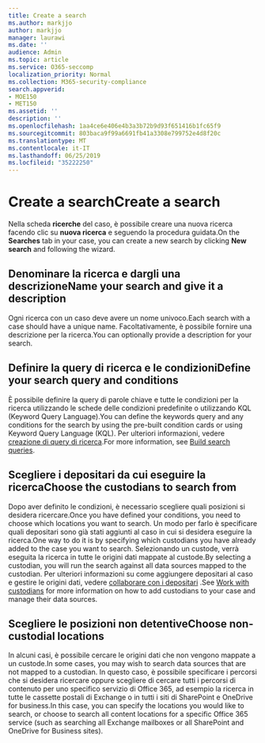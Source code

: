 ```yaml
---
title: Create a search
ms.author: markjjo
author: markjjo
manager: laurawi
ms.date: ''
audience: Admin
ms.topic: article
ms.service: O365-seccomp
localization_priority: Normal
ms.collection: M365-security-compliance
search.appverid:
- MOE150
- MET150
ms.assetid: ''
description: ''
ms.openlocfilehash: 1aa4ce6e406e4b3a3b72b9d93f651416b1fc65f9
ms.sourcegitcommit: 803baca9f99a6691fb41a3308e799752e4d8f20c
ms.translationtype: MT
ms.contentlocale: it-IT
ms.lasthandoff: 06/25/2019
ms.locfileid: "35222250"
---
```

# <a name="create-a-search"></a><span data-ttu-id="74a99-102">Create a search</span><span class="sxs-lookup"><span data-stu-id="74a99-102">Create a search</span></span>

<span data-ttu-id="74a99-103">Nella scheda **ricerche** del caso, è possibile creare una nuova ricerca facendo clic su **nuova ricerca** e seguendo la procedura guidata.</span><span class="sxs-lookup"><span data-stu-id="74a99-103">On the **Searches** tab in your case, you can create a new search by clicking **New search** and following the wizard.</span></span>

## <a name="name-your-search-and-give-it-a-description"></a><span data-ttu-id="74a99-104">Denominare la ricerca e dargli una descrizione</span><span class="sxs-lookup"><span data-stu-id="74a99-104">Name your search and give it a description</span></span>

<span data-ttu-id="74a99-105">Ogni ricerca con un caso deve avere un nome univoco.</span><span class="sxs-lookup"><span data-stu-id="74a99-105">Each search with a case should have a unique name.</span></span> <span data-ttu-id="74a99-106">Facoltativamente, è possibile fornire una descrizione per la ricerca.</span><span class="sxs-lookup"><span data-stu-id="74a99-106">You can optionally provide a description for your search.</span></span> 

## <a name="define-your-search-query-and-conditions"></a><span data-ttu-id="74a99-107">Definire la query di ricerca e le condizioni</span><span class="sxs-lookup"><span data-stu-id="74a99-107">Define your search query and conditions</span></span>

<span data-ttu-id="74a99-108">È possibile definire la query di parole chiave e tutte le condizioni per la ricerca utilizzando le schede delle condizioni predefinite o utilizzando KQL (Keyword Query Language).</span><span class="sxs-lookup"><span data-stu-id="74a99-108">You can define the keywords query and any conditions for the search by using the pre-built condition cards or using Keyword Query Language (KQL).</span></span> <span data-ttu-id="74a99-109">Per ulteriori informazioni, vedere [creazione di query di ricerca](building-search-queries.md).</span><span class="sxs-lookup"><span data-stu-id="74a99-109">For more information, see [Build search queries](building-search-queries.md).</span></span>

## <a name="choose-the-custodians-to-search-from"></a><span data-ttu-id="74a99-110">Scegliere i depositari da cui eseguire la ricerca</span><span class="sxs-lookup"><span data-stu-id="74a99-110">Choose the custodians to search from</span></span>

<span data-ttu-id="74a99-111">Dopo aver definito le condizioni, è necessario scegliere quali posizioni si desidera ricercare.</span><span class="sxs-lookup"><span data-stu-id="74a99-111">Once you have defined your conditions, you need to choose which locations you want to search.</span></span> <span data-ttu-id="74a99-112">Un modo per farlo è specificare quali depositari sono già stati aggiunti al caso in cui si desidera eseguire la ricerca.</span><span class="sxs-lookup"><span data-stu-id="74a99-112">One way to do it is by specifying which custodians you have already added to the case you want to search.</span></span> <span data-ttu-id="74a99-113">Selezionando un custode, verrà eseguita la ricerca in tutte le origini dati mappate al custode.</span><span class="sxs-lookup"><span data-stu-id="74a99-113">By selecting a custodian, you will run the search against all data sources mapped to the custodian.</span></span> <span data-ttu-id="74a99-114">Per ulteriori informazioni su come aggiungere depositari al caso e gestire le origini dati, vedere [collaborare con i depositari](managing-custodians.md) .</span><span class="sxs-lookup"><span data-stu-id="74a99-114">See [Work with custodians](managing-custodians.md) for more information on how to add custodians to your case and manage their data sources.</span></span>

## <a name="choose-non-custodial-locations"></a><span data-ttu-id="74a99-115">Scegliere le posizioni non detentive</span><span class="sxs-lookup"><span data-stu-id="74a99-115">Choose non-custodial locations</span></span>

<span data-ttu-id="74a99-116">In alcuni casi, è possibile cercare le origini dati che non vengono mappate a un custode.</span><span class="sxs-lookup"><span data-stu-id="74a99-116">In some cases, you may wish to search data sources that are not mapped to a custodian.</span></span> <span data-ttu-id="74a99-117">In questo caso, è possibile specificare i percorsi che si desidera ricercare oppure scegliere di cercare tutti i percorsi di contenuto per uno specifico servizio di Office 365, ad esempio la ricerca in tutte le cassette postali di Exchange o in tutti i siti di SharePoint e OneDrive for business.</span><span class="sxs-lookup"><span data-stu-id="74a99-117">In this case, you can specify the locations you would like to search, or choose to search all content locations for a specific Office 365 service (such as searching all Exchange mailboxes or all SharePoint and OneDrive for Business sites).</span></span>
